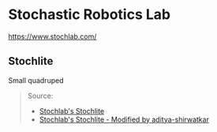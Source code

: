 # Stochastic Robotics Lab
https://www.stochlab.com/

## Stochlite
Small quadruped 

> Source:<br/>
> - [Stochlab's Stochlite](https://stochlab.github.io/)<br/>
> - [Stochlab's Stochlite - Modified by aditya-shirwatkar](https://github.com/aditya-shirwatkar/stochlite_description)<br/>